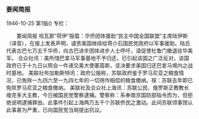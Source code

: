 ### 要闻简报

1946-10-25
第1版()
专栏：

　　要闻简报
    哈瓦那“荷伊”报载：华侨团体援助“民主中国全国联盟”主席陆伊斯（译音），在报上发表声明，谴责美国继续给蒋介石国民党政府以军事援助。陆氏代表古巴七万五千华侨，向古巴进步团体进步人士呼吁，请促使杜鲁门撤退驻华美军。
    合众社讯：美所惜巴拿马军事基地不予归还，已引起该国之广泛反对，该国政府已于十九日以照会一件递交美大使塞茵斯，坚决要求美国归还巴拿马境内之战时基地。
    美联社布加勒斯特讯：政府公报称，苏联政府鉴于罗马尼亚之粮食情况，已免除一九四六至一九四七年的一切用作赔偿的粮食缴纳。按：苏联去年即已免除罗马尼亚之粮食缴纳。
    美联社及合众社上海讯：苏联公民、俄罗斯正教教长维克多大主教，今日被国民党警察逮捕。警察称：系奉南京国防部指令而为，但拒绝说明逮捕罪由。此事件引起上海两万五千个苏联侨民之激动。此间苏联领事馆认此事甚为严重，已向国民党当局提出抗议。

